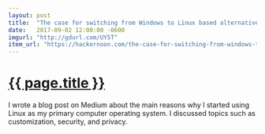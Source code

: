 ```yaml
---
layout: post
title:  "The case for switching from Windows to Linux based alternatives"
date:   2017-09-02 12:00:00 -0600
imgurl: "http://gdurl.com/UY5T"
item_url: "https://hackernoon.com/the-case-for-switching-from-windows-to-linux-based-alternatives-9951ba63f97f"
---
```

<h1 class="title is-size-2">
  <a target="_blank" href="{{ page.item_url }}">
    {{ page.title }}
    <span class="icon is-small">
      <i class="fa fa-external-link" aria-hidden="true"></i>
    </span>
  </a>
</h1>
<p class="is-size-5">I wrote a blog post on Medium about the main reasons why I started using Linux as my primary computer operating system. I discussed topics such as customization, security, and privacy.</p>
